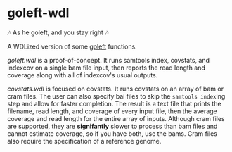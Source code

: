 # goleft-wdl
 🎶 As he goleft, and you stay right 🎶

A WDLized version of some [goleft](https://github.com/brentp/goleft) functions.

*goleft.wdl* is a proof-of-concept. It runs samtools index, covstats, and indexcov on a single bam file input, then reports the read length and coverage along with all of indexcov's usual outputs.

*covstats.wdl* is focused on covstats. It runs covstats on an array of bam or cram files. The user can also specify bai files to skip the `samtools index`ing step and allow for faster completion. The result is a text file that prints the filename, read length, and coverage of every input file, then the average coverage and read length for the entire array of inputs. Although cram files are supported, they are **signifantly** slower to process than bam files and cannot estimate coverage, so if you have both, use the bams. Cram files also require the specification of a reference genome.